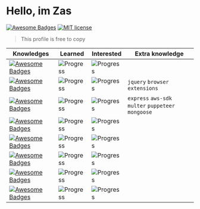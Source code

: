 

# Hello, im Zas

[![Awesome Badges](https://img.shields.io/badge/by-zastrich-red.svg)](https://code200.com.br/) [![MIT license](https://img.shields.io/badge/License-MIT-blue.svg)](https://lbesson.mit-license.org/)

> This profile is free to copy

| Knowledges | Learned | Interested | Extra knowledge |
|--|--|--|--|
| [![Awesome Badges](https://img.shields.io/badge/Github%20-181717.svg?logo=Github&logoColor=ffffff)](https://www.javascript.com/) | ![Progress](https://progress-bar.dev/97/) | ![Progress](https://progress-bar.dev/500) |
| [![Awesome Badges](https://img.shields.io/badge/Javascript%20-F7DF1E.svg?logo=JavaScript&logoColor=ffffff)](https://www.javascript.com/) | ![Progress](https://progress-bar.dev/97/) | ![Progress](https://progress-bar.dev/300) | `jquery` `browser extensions`
| [![Awesome Badges](https://img.shields.io/badge/NodeJS%20-339933.svg?logo=Node.Js&logoColor=ffffff)](https://nodejs.org/) | ![Progress](https://progress-bar.dev/82/) | ![Progress](https://progress-bar.dev/272) | `express` `aws-sdk` `multer` `puppeteer` `mongoose`
| [![Awesome Badges](https://img.shields.io/badge/React%20JS-61DAFB.svg?logo=React&logoColor=ffffff)](https://nodejs.org/) | ![Progress](https://progress-bar.dev/82/) | ![Progress](https://progress-bar.dev/272) |
| [![Awesome Badges](https://img.shields.io/badge/React%20Native-61DAFB.svg?logo=React&logoColor=ffffff)](https://nodejs.org/) | ![Progress](https://progress-bar.dev/82/) | ![Progress](https://progress-bar.dev/272) |
| [![Awesome Badges](https://img.shields.io/badge/React%20Native-61DAFB.svg?logo=React&logoColor=ffffff)](https://nodejs.org/) | ![Progress](https://progress-bar.dev/82/) | ![Progress](https://progress-bar.dev/272) |
| [![Awesome Badges](https://img.shields.io/badge/PHP%205.x-777BB4.svg?logo=PHP&logoColor=ffffff)](https://php.net/)|![Progress](https://progress-bar.dev/94/)| ![Progress](https://progress-bar.dev/60)|
| [![Awesome Badges](https://img.shields.io/badge/PHP%207.x-777BB4.svg?logo=PHP&logoColor=ffffff)](https://php.net/)|![Progress](https://progress-bar.dev/71/)| ![Progress](https://progress-bar.dev/60)|
